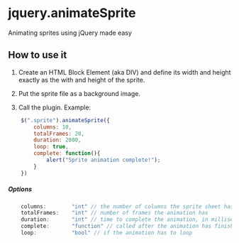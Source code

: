 jquery.animateSprite
====================

Animating sprites using jQuery made easy

How to use it
-------------

1. Create an HTML Block Element (aka DIV) and define its width and height exactly as the with and height of the sprite. 

2. Put the sprite file as a background image. 

3. Call the plugin. Example:

```javascript 
	$(".sprite").animateSprite({
		columns: 10,
		totalFrames: 20,
		duration: 2000, 
		loop: true,
		complete: function(){
			alert("Sprite animation complete!");
		}
	})
```	

##### Options
```javascript
	columns: 		"int" // the number of columns the sprite sheet has, default 10
	totalFrames:	"int" // number of frames the animation has
	duration:		"int" // time to complete the animation, in milliseconds
	complete:		"function" // called after the animation has finished (not called if is loop)
	loop:			"bool" // if the animation has to loop
```